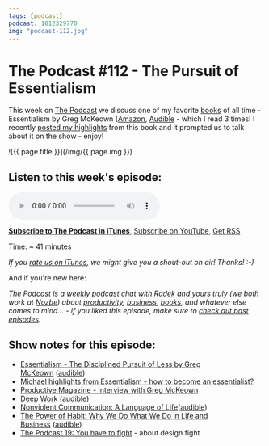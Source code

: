 ```yaml
---
tags: [podcast]
podcast: 1012329770
img: "podcast-112.jpg"
---
```


# The Podcast #112 - The Pursuit of Essentialism

This week on [The Podcast][p] we discuss one of my favorite [books](https://sliwinski.com/reading) of all time - Essentialism by Greg McKeown ([Amazon](https://www.amazon.com/dp/0804137382?tag=sliwinski-20), [Audible](https://www.audible.com/pd/B00IWZ6XGA?tag=sliwinski-20) - which I read 3 times! I recently [posted my highlights](https://sliwinski.com/essentialist) from this book and it prompted us to talk about it on the show - enjoy!

<!--More-->

![{{ page.title }}](/img/{{ page.img }})

## Listen to this week's episode:

<audio controls>
<source src="https://files.nozbe.com/podcast/112.mp3" type="audio/mpeg">
</audio>

**[Subscribe to The Podcast in iTunes][i]**, [Subscribe on YouTube][y], [Get RSS][rss]

Time: ~ 41 minutes

*If you [rate us on iTunes][i], we might give you a shout-out on air! Thanks! :-)*

And if you're new here:

*The Podcast is a weekly podcast chat with [Radek][r] and yours truly (we both work at [Nozbe][n]) about [productivity](/productivity), [business](/business), [books](/books), and whatever else comes to mind… - if you liked this episode, make sure to [check out past episodes](/podcast).*

## Show notes for this episode:

  * [Essentialism - The Disciplined Pursuit of Less by Greg McKeown](http://www.amazon.com/Essentialism-Disciplined-Pursuit-Greg-McKeown/dp/0804137382?tag=radexio-20) ([audible](http://www.audible.com/pd/Self-Development/Essentialism-Audiobook/B00IWZ6XGA?tag=radexio-20))
  * [Michael highlights from Essentialism - how to become an essentialist?](https://sliwinski.com/essentialist/)
  * [Productive Magazine - Interview with Greg McKeown](http://productivemag.com/34/interview-with-greg-mckeown)
  * [Deep Work](https://www.amazon.com/Deep-Work-Focused-Success-Distracted/dp/1455586692/) ([audible](https://www.audible.com/pd/Business/Deep-Work-Audiobook/B01CYKTYNW))
  * [Nonviolent Communication: A Language of Life](https://www.amazon.com/Nonviolent-Communication-Language-Life-Changing-Relationships-ebook/dp/B014OISVU4?tag=radexio-20)([audible](https://www.audible.com/pd/Self-Development/Nonviolent-Communication-Audiobook/B00TJJNSQG?tag=radexio-20))
  * [The Power of Habit: Why We Do What We Do in Life and Business](https://www.amazon.com/Power-Habit-What-Life-Business/dp/081298160X?tag=radexio-20) ([audible](http://www.audible.com/pd/Science-Technology/The-Power-of-Habit-Audiobook/B007C64916?tag=radexio-20))
  * [The Podcast 19: You have to fight](/podcast-19) - about design fight

[y]: https://michael.gratis/thepodcastyt
[rss]: https://thepodcast.fm/episodes?format=RSS
[e]: /podcast-112

[p]: /podcast
[n]: https://michael.gratis/nozbe
[r]: https://michael.gratis/radex
[i]: https://michael.gratis/thepodcast
[o]: https://michael.gratis/ipadonly

